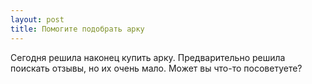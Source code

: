 ```yaml
---
layout: post 
title: Помогите подобрать арку 
--- 
```

Сегодня решила наконец купить арку. Предварительно решила поискать отзывы, но их очень мало. Может вы что-то посоветуете?